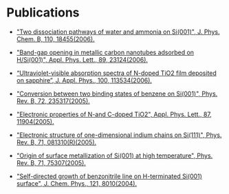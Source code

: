 # Publications

* ["Two dissociation pathways of water and ammonia on Si(001)", J. Phys. Chem. B, 110,
18455(2006).](https://pubs.acs.org/doi/full/10.1021/jp063564j)
 
* ["Band-gap opening in metallic carbon nanotubes adsorbed on H/Si(001)", Appl. Phys. Lett.,
89, 23124(2006).](https://www.researchgate.net/publication/234884180_Band-gap_opening_in_metallic_carbon_nanotubes_adsorbed_on_HSi001)
 
* [“Ultraviolet-visible absorption spectra of N-doped TiO2 film deposited on sapphire”, J. Appl.
Phys., 100, 113534(2006).](https://aip.scitation.org/doi/abs/10.1063/1.2400099?journalCode=jap)
 
* ["Conversion between two binding states of benzene on Si(001)", Phys. Rev. B, 72,
235317(2005).](https://www.researchgate.net/publication/235445486_Conversion_between_two_binding_states_of_benzene_on_Si001)
 
* ["Electronic properties of N-and C-doped TiO2", Appl. Phys. Lett., 87, 11904(2005).](https://aip.scitation.org/doi/10.1063/1.1991982)
 
* ["Electronic structure of one-dimensional indium chains on Si(111)", Phys. Rev. B, 71,
081310(R)(2005).](https://www.researchgate.net/publication/235535876_Electronic_structure_of_one-dimensional_indium_chains_on_Si111)
 
* ["Origin of surface metallization of Si(001) at high temperature", Phys. Rev. B, 71, 75307(2005).](https://journals.aps.org/prb/abstract/10.1103/PhysRevB.71.075307)
 
* ["Self-directed growth of benzonitrile line on H-terminated Si(001) surface", J. Chem. Phys.,
121, 8010(2004).](https://www.researchgate.net/publication/8231975_Self-directed_growth_of_benzonitrile_line_on_H-terminated_Si001_surface)

